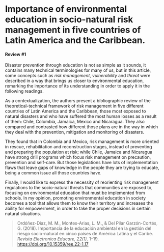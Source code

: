 #  Importance of environmental education in socio-natural risk management in five countries of Latin America and the Caribbean.
#### Review #1

Disaster prevention through education is not as simple as it sounds, it contains many technical
terminologies for many of us, but in this article, some concepts such as *risk management*,
*vulnerability* and *threat* were described in a way that brings us closer to environmental education,
remarking the importance of its understanding in order to apply it in the following readings.

As a contextualization, the authors present a bibliographic review of the theoretical-technical
framework of risk management in five different countries of Latin America and the Caribbean, 
those most exposed to natural disasters and who have suffered the most human losses as a result 
of them: Chile, Colombia, Jamaica, Mexico and Nicaragua.  They also compared and contrasted how 
different those plans are in the way in which they deal with the prevention, mitigation and 
monitoring of disasters.

They found that in Colombia and Mexico, risk management is more oriented in rescue,
rehabilitation and reconstruction stages, instead of preventing and preparing the population at 
risk; while Chile, Jamaica and Nicaragua have strong drill programs which focus risk management
on precaution, prevention and self-care. But those legislations have lots of implementation flaws
that leave gaps of knowledge in the people they are trying to educate, being a common issue all 
those countries have.

Finally, I would like to express the necessity of reorienting risk management regulations to
the socio-natural threats that communities are exposed to, focusing on environmental education
that must be implemented from schools. In my opinion, promoting environmental education in society
becomes a tool that allows them to know their territory and increases the ability for empowerment,
in order to take the proper decisions in certain natural situations.

> Ordóñez-Diaz, M. M., Montes-Arias, L. M., & Del Pilar Garzón-Cortés, G. (2018). 
> Importancia de la educación ambiental en la gestión del riesgo socio-natural en cinco países de 
> América Latina y el Caribe. *Revista Electronica Educare, 22(1),* 1–19. 
> https://doi.org/10.15359/ree.22-1.17
